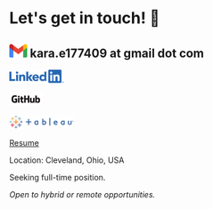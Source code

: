 # Let's get in touch! 💬

## <img src= "images/Gmail_Logo_24px.png" /> kara.e177409 at gmail dot com

[![](images/LI-Logo.png)](https://www.linkedin.com/in/kara-m-evans/)

[![](images/GitHub_Logo.png)](https://github.com/ke177409)

[![](images/TableauLogo_RGB.png)](https://public.tableau.com/app/profile/kara.evans)

[Resume](https://github.com/ke177409/Kara-Evans/blob/main/images/Evans.Kara.Resume.pdf)

Location: Cleveland, Ohio, USA

Seeking full-time position.

*Open to hybrid or remote opportunities.*
